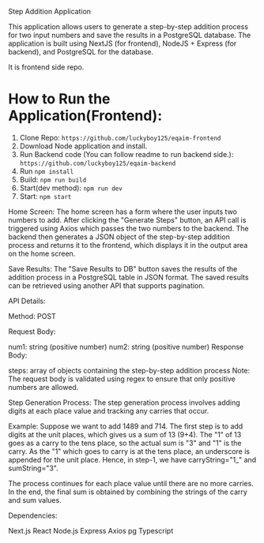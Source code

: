 Step Addition Application

This application allows users to generate a step-by-step addition process for two input numbers and save the results in a PostgreSQL database. The application is built using NextJS (for frontend), NodeJS + Express (for backend), and PostgreSQL for the database.

It is frontend side repo.

# How to Run the Application(Frontend):

1. Clone Repo: `https://github.com/luckyboy125/eqaim-frontend`
2. Download Node application and install.
3. Run Backend code (You can follow readme to run backend side.): `https://github.com/luckyboy125/eqaim-backend`
3. Run `npm install`
4. Build: `npm run build`
5. Start(dev method): `npm run dev`
6. Start: `npm start`

Home Screen:
The home screen has a form where the user inputs two numbers to add. After clicking the "Generate Steps" button, an API call is triggered using Axios which passes the two numbers to the backend. The backend then generates a JSON object of the step-by-step addition process and returns it to the frontend, which displays it in the output area on the home screen.

Save Results:
The "Save Results to DB" button saves the results of the addition process in a PostgreSQL table in JSON format. The saved results can be retrieved using another API that supports pagination.

API Details:

Method: POST

Request Body:

num1: string (positive number)
num2: string (positive number)
Response Body:

steps: array of objects containing the step-by-step addition process
Note: The request body is validated using regex to ensure that only positive numbers are allowed.

Step Generation Process:
The step generation process involves adding digits at each place value and tracking any carries that occur.

Example: Suppose we want to add 1489 and 714. The first step is to add digits at the unit places, which gives us a sum of 13 (9+4). The "1" of 13 goes as a carry to the tens place, so the actual sum is "3" and "1" is the carry. As the "1" which goes to carry is at the tens place, an underscore is appended for the unit place. Hence, in step-1, we have carryString="1_" and sumString="3".

The process continues for each place value until there are no more carries. In the end, the final sum is obtained by combining the strings of the carry and sum values.

Dependencies:

Next.js
React
Node.js
Express
Axios
pg
Typescript